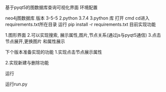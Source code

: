﻿基于pyqt5的图数据库查询可视化界面
环境配置


neo4j图数据库 版本 3-5-5
2.python 3.7.4
3.python 库
打开 cmd cd进入requirements.txt所在目录 运行 pip install -r requirements.txt
目前实现功能

1.图形界面 
2.可以实现搜索,
展示属性,图片,节点关系(通过js与pyqt5通信)
3.点击节点展开,更换图片 和属性展示

下个版本准备实现的功能
1.实现点击节点展示属性 

2.实现新建与删除功能

运行

运行run.py